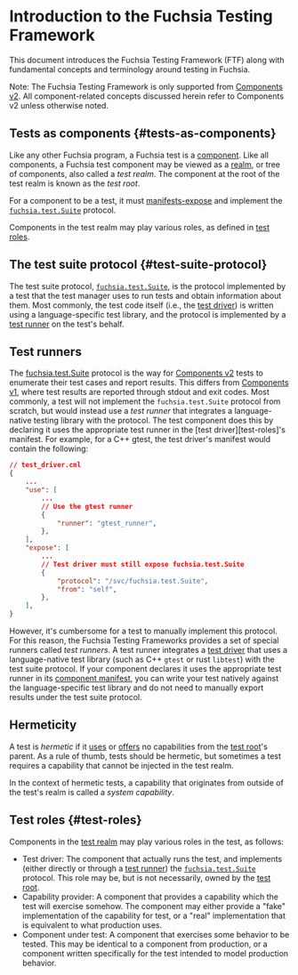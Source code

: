 # Introduction to the Fuchsia Testing Framework

This document introduces the Fuchsia Testing Framework (FTF) along with
fundamental concepts and terminology around testing in Fuchsia.

Note: The Fuchsia Testing Framework is only supported from
[Components v2][glossary-components-v2]. All component-related concepts
discussed herein refer to Components v2 unless otherwise noted.

## Tests as components {#tests-as-components}

Like any other Fuchsia program, a Fuchsia test is a
[component][glossary-component]. Like all components, a Fuchsia test component
may be viewed as a [realm][realms], or tree of components, also called a *test
realm*. The component at the root of the test realm is known as the *test root*.

For a component to be a test, it must [manifests-expose][manifests-expose] and
implement the [`fuchsia.test.Suite`](#test-suite-protocol) protocol.

Components in the test realm may play various roles, as defined in
[test roles](#test-roles).

<!-- TODO: add diagrams -->

## The test suite protocol {#test-suite-protocol}

The test suite protocol, [`fuchsia.test.Suite`][fidl-test-suite], is the
protocol implemented by a test that the test manager uses to run tests and
obtain information about them. Most commonly, the test code itself (i.e., the
[test driver](#test-roles)) is written using a language-specific test library,
and the protocol is implemented by a [test runner](#test-runner) on the test's
behalf.

## Test runners

The [fuchsia.test.Suite](#test-suite-protocol) protocol is the way for
[Components v2](#glossary-components-v2) tests to enumerate their test cases and
report results. This differs from [Components v1](#glossary-components-v1),
where test results are reported through stdout and exit codes. Most commonly, a
test will not implement the `fuchsia.test.Suite` protocol from scratch, but
would instead use a *test runner* that integrates a language-native testing
library with the protocol. The test component does this by declaring it uses the
appropriate test runner in the [test driver][test-roles]'s manifest. For
example, for a C++ gtest, the test driver's manifest would contain the
following:

```json
// test_driver.cml
{
    ...
    "use": [
        ...
        // Use the gtest runner
        {
            "runner": "gtest_runner",
        },
    ],
    "expose": [
        ...
        // Test driver must still expose fuchsia.test.Suite
        {
            "protocol": "/svc/fuchsia.test.Suite",
            "from": "self",
        },
    ],
}
```

However, it's cumbersome for a test to manually implement this protocol. For
this reason, the Fuchsia Testing Frameworks provides a set of special runners
called *test runners*. A test runner integrates a [test driver](#test-roles)
that uses a language-native test library (such as C++ `gtest` or rust `libtest`)
with the test suite protocol. If your component declares it uses the appropriate
test runner in its [component manifest][manifests], you can write your test
natively against the language-specific test library and do not need to manually
export results under the test suite protocol.

## Hermeticity

A test is *hermetic* if it [uses][manifests-use] or [offers][manifests-offer] no
capabilities from the [test root](#tests-as-components)'s parent. As a rule of
thumb, tests should be hermetic, but sometimes a test requires a capability that
cannot be injected in the test realm.

In the context of hermetic tests, a capability that originates from outside of
the test's realm is called a *system capability*.

## Test roles {#test-roles}

Components in the [test realm](#tests-as-components) may play various roles in
the test, as follows:

-   Test driver: The component that actually runs the test, and implements
    (either directly or through a [test runner](#test-runners)) the
    [`fuchsia.test.Suite`][test-suite-protocol] protocol. This role may be, but
    is not necessarily, owned by the [test root](#tests-as-components).
-   Capability provider: A component that provides a capability which the test
    will exercise somehow. The component may either provide a "fake"
    implementation of the capability for test, or a "real" implementation that
    is equivalent to what production uses.
-   Component under test: A component that exercises some behavior to be tested.
    This may be identical to a component from production, or a component written
    specifically for the test intended to model production behavior.

[fidl-test-suite]: /sdk/fidl/fuchsia.test/suite.fidl
[glossary-component]: ../../glossary.md#component
[glossary-components-v1]: ../../glossary.md#components-v1
[glossary-components-v2]: ../../glossary.md#components-v2
[manifests]: /docs/concepts/components/component_manifests.md
[manifests-expose]: /docs/concepts/components/component_manifests.md#expose
[manifests-offer]: /docs/concepts/components/component_manifests.md#offer
[manifests-use]: /docs/concepts/components/component_manifests.md#use
[realms]: /docs/concepts/components/realms.md
[realms-definitions]: /docs/concepts/components/realms.md#definitions
[test-suite-protocol]: /docs/concepts/components/realms.md
